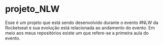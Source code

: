 # projeto_NLW
Esse é um projeto que está sendo desenvolvido durante o evento #NLW da Rocketseat e sua evolução está relacionada ao andamento do evento. Em meio aos meus repositórios existe um que refere-se a primeira aula do evento.
